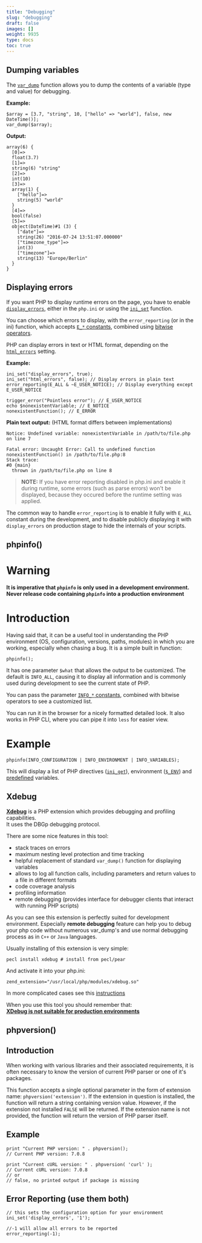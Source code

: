 ```yaml
---
title: "Debugging"
slug: "debugging"
draft: false
images: []
weight: 9935
type: docs
toc: true
---
```


## Dumping variables
The [`var_dump`][1] function allows you to dump the contents of a variable (type and value) for debugging.

**Example:**

    $array = [3.7, "string", 10, ["hello" => "world"], false, new DateTime()];
    var_dump($array);

**Output:**

    array(6) {
      [0]=>
      float(3.7)
      [1]=>
      string(6) "string"
      [2]=>
      int(10)
      [3]=>
      array(1) {
        ["hello"]=>
        string(5) "world"
      }
      [4]=>
      bool(false)
      [5]=>
      object(DateTime)#1 (3) {
        ["date"]=>
        string(26) "2016-07-24 13:51:07.000000"
        ["timezone_type"]=>
        int(3)
        ["timezone"]=>
        string(13) "Europe/Berlin"
      }
    }


  [1]: http://php.net/manual/en/function.var-dump.php

## Displaying errors
If you want PHP to display runtime errors on the page, you have to enable [`display_errors`][1], either in the `php.ini` or using the [`ini_set`][2] function.

You can choose which errors to display, with the `error_reporting` (or in the ini) function, which accepts [`E_*` constants][3], combined using [bitwise operators][4].

PHP can display errors in text or HTML format, depending on the [`html_errors`][5] setting.

**Example:** 

    ini_set("display_errors", true);
    ini_set("html_errors", false); // Display errors in plain text
    error_reporting(E_ALL & ~E_USER_NOTICE); // Display everything except E_USER_NOTICE
    
    trigger_error("Pointless error"); // E_USER_NOTICE
    echo $nonexistentVariable; // E_NOTICE
    nonexistentFunction(); // E_ERROR

**Plain text output:** (HTML format differs between implementations)
    
    Notice: Undefined variable: nonexistentVariable in /path/to/file.php on line 7
    
    Fatal error: Uncaught Error: Call to undefined function nonexistentFunction() in /path/to/file.php:8
    Stack trace:
    #0 {main}
      thrown in /path/to/file.php on line 8
    

> **NOTE:** If you have error reporting disabled in php.ini and enable it during runtime, some errors (such as parse errors) won't be displayed, because they occured before the runtime setting was applied.

The common way to handle `error_reporting` is to enable it fully with `E_ALL` constant during the development, and to disable publicly displaying it with `display_errors` on production stage to hide the internals of your scripts. 

  [1]: http://php.net/manual/en/errorfunc.configuration.php#ini.display-errors
  [2]: http://php.net/manual/en/function.ini-set.php
  [3]: http://php.net/manual/en/errorfunc.constants.php
  [4]: http://php.net/manual/en/language.operators.bitwise.php
  [5]: http://php.net/manual/en/errorfunc.configuration.php#ini.html-errors

## phpinfo()
# Warning
**It is imperative that `phpinfo` is only used in a development environment. Never release code containing `phpinfo` into a production environment**

# Introduction
Having said that, it  can be a useful tool in understanding the PHP environment (OS, configuration, versions, paths, modules) in which you are working, especially when chasing a bug. It is a simple built in function:

    phpinfo();


It has one parameter `$what` that allows the output to be customized. The default is `INFO_ALL`, causing it to display all information and is commonly used during development to see the current state of PHP.

You can pass the parameter [`INFO_*` constants][2], combined with bitwise operators to see a customized list.

You can run it in the browser for a nicely formatted detailed look. It also works in PHP CLI, where you can pipe it into `less` for easier view.

# Example

    phpinfo(INFO_CONFIGURATION | INFO_ENVIRONMENT | INFO_VARIABLES);

This will display a list of PHP directives ([`ini_get`][3]), environment ([`$_ENV`][4]) and [predefined][5] variables.




  [1]: http://php.net/manual/en/function.phpinfo.php
  [2]: http://php.net/manual/en/function.phpinfo.php#refsect1-function.phpinfo-parameters
  [3]: http://php.net/manual/en/function.ini-get.php
  [4]: http://php.net/manual/en/reserved.variables.environment.php
  [5]: http://php.net/manual/en/language.variables.predefined.php

## Xdebug
[**Xdebug**][1] is a PHP extension which provides debugging and profiling capabilities. <br>It uses the DBGp debugging protocol.

There are some nice features in this tool:

- stack traces on errors
- maximum nesting level protection and time tracking
- helpful replacement of standard `var_dump()` function for displaying variables
- allows to log all function calls, including parameters and return values to a file in different formats
- code coverage analysis
- profiling information
- remote debugging (provides interface for debugger clients that interact with running PHP scripts)

As you can see this extension is perfectly suited for development environment. Especially **remote debugging** feature can help you to debug your php code without numerous var_dump's and use normal debugging process as in `C++` or `Java` languages.

Usually installing of this extension is very simple:

    pecl install xdebug # install from pecl/pear
And activate it into your php.ini:

    zend_extension="/usr/local/php/modules/xdebug.so"
In more complicated cases see this [instructions][2]

When you use this tool you should remember that:<br>
[**XDebug is not suitable for production environments**][3]


  [1]: https://xdebug.org
  [2]: https://xdebug.org/docs/install
  [3]: http://stackoverflow.com/a/3522356/2253302

## phpversion()
**Introduction**
-------
When working with various libraries and their associated requirements, it is often necessary to know the version of current PHP parser or one of it's packages.

This function accepts a single optional parameter in the form of extension name: `phpversion('extension')`. If the extension in question is installed, the function will return a string containing version value. However, if the extension not installed `FALSE` will be returned. If the extension name is not provided, the function will return the version of PHP parser itself.
    

**Example**
-------

    print "Current PHP version: " . phpversion();
    // Current PHP version: 7.0.8

    print "Current cURL version: " . phpversion( 'curl' );
    // Current cURL version: 7.0.8
    // or
    // false, no printed output if package is missing

## Error Reporting (use them both)
    // this sets the configuration option for your environment
    ini_set('display_errors', '1');

    //-1 will allow all errors to be reported
    error_reporting(-1);

